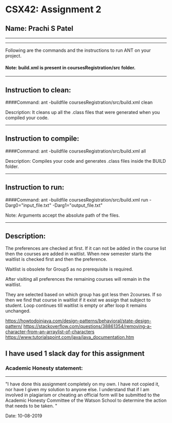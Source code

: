 # CSX42: Assignment 2
## Name: Prachi S Patel

-----------------------------------------------------------------------
-----------------------------------------------------------------------


Following are the commands and the instructions to run ANT on your project.
#### Note: build.xml is present in coursesRegistration/src folder.

-----------------------------------------------------------------------
## Instruction to clean:

####Command: ant -buildfile coursesRegistration/src/build.xml clean

Description: It cleans up all the .class files that were generated when you
compiled your code.

-----------------------------------------------------------------------
## Instruction to compile:

####Command: ant -buildfile coursesRegistration/src/build.xml all

Description: Compiles your code and generates .class files inside the BUILD folder.

-----------------------------------------------------------------------
## Instruction to run:

####Command: ant -buildfile coursesRegistration/src/build.xml run -Darg0="input_file.txt" -Darg1="output_file.txt" 

Note: Arguments accept the absolute path of the files.


-----------------------------------------------------------------------
## Description:

The preferences are checked at first. If it can not be added in the course list then the courses are added in waitlist. When new semester starts the waitlist is checked first and then the preference.

Waitlist is obsolete for Group5 as no prerequisite is required.

After visiting all preferences the remaining courses will remain in the waitlist.

They are selected based on which group has got less then 2courses. If so then we find that course in waitlist if it exist we assign that subject to student.
Loop continues till waitlist is empty or after loop it remains unchanged.

https://howtodoinjava.com/design-patterns/behavioral/state-design-pattern/
https://stackoverflow.com/questions/38861354/removing-a-character-from-an-arraylist-of-characters
https://www.tutorialspoint.com/java/java_documentation.htm

I have used 1 slack day for this assignment
-----------------------------------------------------------------------
### Academic Honesty statement:
-----------------------------------------------------------------------

"I have done this assignment completely on my own. I have not copied
it, nor have I given my solution to anyone else. I understand that if
I am involved in plagiarism or cheating an official form will be
submitted to the Academic Honesty Committee of the Watson School to
determine the action that needs to be taken. "

Date: 10-08-2019


